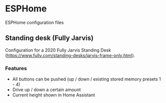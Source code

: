 # ESPHome
ESPHome configuration files

## Standing desk (Fully Jarvis)
Configuration for a 2020 Fully Jarvis Standing Desk (https://www.fully.com/standing-desks/jarvis-frame-only.html).

### Features
- All buttons can be pushed (up / down / existing stored memory presets 1 - 4)
- Drive up / down a certain amount
- Current height shown in Home Assistant

